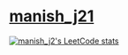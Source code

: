 # <a href="https://leetcode.com/manish_j21/" target="_blank"> manish_j21<a/>
[![manish_j2's LeetCode stats](https://leetcode-stats-six.vercel.app/?username=manish_j21&theme=dark)](https://github.com/manish_j21/leetcode-stats)
